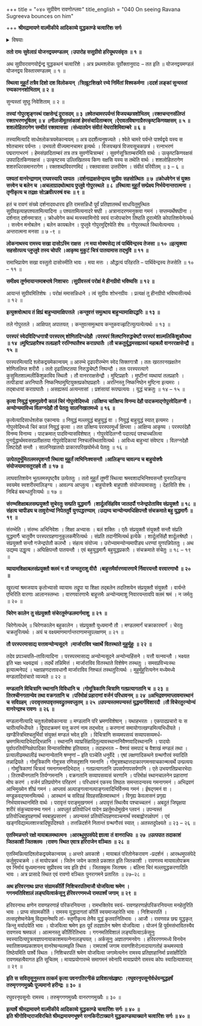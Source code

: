 +++
title = "०४० सुग्रीवेण रावणोत्प्लवः"
title_english = "040 On seeing Ravana Sugreeva bounces on him"

+++
**श्रीमद्रामायणे वाल्मीकीये आदिकाव्ये युद्धकाण्डे चत्वारिंशः सर्गः**


<details><summary>विषयाः</summary>

सुबेला चलस्थित्यालङ्कामवलोकमानेरामे पार्श्वस्थेनसुग्रीवेण लङ्कागोपुरराजोपचारै रामाभिमुखावस्थितरावणावलोकनम् ॥ १ ॥ तथाकोपादुत्प्लवेनरावणनिकटमेत्य तत्किरीट -पातनपूर्वकं तेनसहचिरंनियुद्धकरणम् ॥ २ ॥ तथा श्रान्तेनतेनमायोपक्रमे लाघवात्पुनाराम -पार्श्वगमनम् ॥ ३ ॥

</details>


**ततो रामः सुवेलाग्रं योजनद्वयमण्डलम् ।उपारोह ससुग्रीवो हरियूथपसंवृतः ॥ १ ॥**

अथ सुग्रीवरावणयोर्द्वन्द्व युद्धकथनं चत्वारिंशे । अत्र प्रथमश्लोकः पूर्वोक्तानुवादः – तत इति ॥ योजनद्वयमण्डलं योजनद्वय विस्तारमण्डलम् ॥ १ ॥

**स्थित्वा मुहूर्तं तत्रैव दिशो दश विलोकयन् ।त्रिख़ूटशिखरे रम्ये निर्मितां विश्वकर्मणा ।ददर्श लङ्कां सुन्यस्तां रम्यकाननशोभिताम् ॥ २ ॥**

सुन्यस्तां सुष्ठु निवेशिताम् ॥ २ ॥

**तस्यां गोपुरशृङ्गस्थं राक्षसेन्द्रं दुरासदम् ॥ ३ ॥श्वेतचामरपर्यन्तं विजयच्छत्रशोभितम् ।रक्तचन्दनसंलिप्तं रक्ताभरणभूषितम् ॥ ४ ॥नीलजीमूतसंकाशं हेमसंचादिताम्बरम् ।ऐरावतविषाणाग्रैरुत्कृष्टकिणवक्षसम् ॥ ५ ॥शशलोहितरागेण सम्वीतं रक्तवाससा ।संध्यातपेन संवीतं मेघराशिमिवाम्बरे ॥ ६ ॥**

तस्यामित्यादि सार्धश्लोकत्रयमेकान्वयम् ॥ अत्र ददर्शेत्यनुषज्यते । श्वेते चामरे पर्यन्ते पार्श्वद्वये यस्य स श्वेतचामर पर्यन्तः । उभयतो वीज्यमानचामर इत्यर्थः । विजयच्छत्रं विजयसूचकछत्रं । रत्नाभरणं पद्मरागाभरणं । हेमसंछादिताम्बरं तत्र तत्र सुवर्णचित्राम्बरं । सुवर्णसूत्रिताम्बरमिति वार्थः । उत्कृष्टकिणवक्षसं उपपादितकिणवक्षसं । उत्कृष्टस्य उल्लिखितस्य किणः वक्षसि यस्य स तथेति वार्थः । शशलोहितरागेण शशरुधिरसमानरागेण । रक्तशब्दविवरणमिदं । रक्तवाससा उत्तरीयेण । संवीतं परिवीतम् ॥ ३ – ६ ॥

**पश्यतां वानरेन्द्राणाम् राघवस्यापि पश्यतः ।दर्शनाद्राक्षसेन्द्रस्य सुग्रीवः सहसोत्थितः ॥ ७ ॥क्रोधवेगेन सं युक्तः सत्त्वेन च बलेन च ।अचलाग्रादथोत्थाय पुप्लुवे गोपुरस्थले ॥ ८ ॥स्थित्वा मुहूर्तं सम्प्रेक्ष्य निर्भयेनान्तरात्मना ।तृणीकृत्य च तद्रक्षः सोऽब्रवीत्परुषं वचः ॥ ९ ॥**

हतं च रावणं संख्ये दर्शनादवधारय इति रामसन्निधौ पूर्वं प्रतिज्ञातमर्थं साधयितुमुत्थितः सुग्रीवइत्याहपश्यतामित्यादिना ॥ पश्यतामित्यनादरे षष्ठी । अत्रानादरणमनुक्त्वा गमनं । सप्तम्यर्थेषष्ठीना । दर्शनात् दर्शनमात्रात् । क्रोधवेगेन कथं मत्स्स्वामिनोग्रे स्वयं राजोपचारेण तिष्ठति दुरात्मेति कोपातिशयेनेत्यर्थः । सत्त्वेन मनोबलेन । बलेन कायबलेन । पुप्लुवे गोपुरमुद्दिश्येति शेषः ॥ गोपुरस्थले स्थित्वेत्यन्वयः । अन्तरात्मना मनसा ॥ ७ -९ ॥

**लोकनाथस्य रामस्य सखा दासोऽस्मि राक्षस ।न मया मोक्यसेद्य त्वं पार्थिवेन्द्रस्य तेजसा ॥ १० ॥इत्युक्त्वा सहसोत्पत्य प्लुप्लुवे तस्य चोपरि ।आकृष्य मुकुटं चित्रं पातयामास तद्भुवि ॥ ११ ॥**

रामाभिप्रायेण सखा वस्तुतो दासोस्मीति भावः । मया मत्तः । औद्धत्यं परिहरति – पार्थिवेन्द्रस्य तेजसेति ॥ १० – ११ ॥

**समीक्ष्य तूर्णमायान्तमाबभाषे निशाचरः ।सुग्रीवस्त्वं परोक्षं मे हीनग्रीवो भविष्यसि ॥ १२ ॥**

आयान्तं सुग्रीवमितिशेषः । परोक्षं ममासन्निधाने । त्वं सुग्रीवः शोभनग्रीवः । प्रत्यक्षं तु हीनग्रीवो भविष्यसीत्यर्थः ॥ १२ ॥

**इत्युक्त्वोत्थाय तं क्षिप्रं बाहुभ्यामाक्षिपत्तले ।कन्तुवत्तं समुत्थाय बाहुभ्यामाक्षिपद्धरिः ॥ १३ ॥**

तले गोपुरतले । आक्षिपत् अपातयत् । कन्तुवत्समुत्थाय कन्तुकवज्झटित्युत्पत्येत्यर्थः ॥ १३ ॥

**परस्परं स्वेदविदिग्धगात्रौ परस्परम् शोणितदिग्धदेहौ ।परस्परं श्लिष्टनिरुद्धचेष्टौ परस्परं शाल्मलिकिंशुकौयथा ॥ १४ ॥मुष्टिप्रहारैश्च तलप्रहारै ररत्निघातैश्च कराग्रघातैः ।तौ चक्रतुर्युद्धमसह्यरूपं महाबलौ वानरराक्षसेन्द्रौ ॥ १५ ॥**

परस्परमित्यादि श्लोकद्वयमेकान्वयम् ॥ आरम्भे दृढपरीरम्भेण स्वेद सिक्तगात्रौ । ततः खरतरनखक्षतेन शोणितलिप्त शरीरौ । ततो दृढालिष्टतया निरुद्धचेष्टौ निष्पन्दौ । ततः परस्परत्यागे कुसुमितशाल्मलीकिंशुकाविव स्थितौ । तौ वानरराक्षसेन्द्रौ । मुष्टिप्रहारैः । मुष्टीनां व्यथायां तलप्रहारैः । तत्पीडायां अरनिघातैः निष्कनिष्ठमुष्टियुक्तप्रकोष्ठप्रहारैः । अरत्निस्तु निष्कनिष्ठेन मुष्टिना इत्यमरः । तद्बाधायां कराग्रघातैः । असह्यरूपं अत्यन्तासां । प्रशंसायां रूपप्प्रत्ययः । युद्धं चक्रतुः ॥ १४ – १५ ॥

**कृत्वा नियुद्धं भृशमुग्रवेगौ कालं चिरं गोपुरवेदिमध्ये ।उत्क्षिप्य चात्क्षिप्य विनम्य देहौ पादक्रमाद्गोपुरवेदिलग्नौ ।अन्योन्यमाविध्य विलग्नदेहौ तौ पेततुः सालनिखातमध्ये ॥ १६ ॥**

कृत्वेत्यादिसार्धश्लोक एकान्वयः ॥ नियुद्धं मल्लयुद्धं बाहुयुद्धं वा । नियुद्धं बाहुयुद्धं स्यात् इत्यमरः । गोपुरवेदिमध्ये चिरं कालं नियुद्धं कृत्वा । तत उत्क्षिप्य परस्परमूर्ध्वं क्षिप्त्वा । आक्षिप्य आकृष्य । परस्परंदेहौ विनम्य विनाम्य । पादक्रमात् पादविन्यासविशेषात् । गोपुरवेदिलग्नौ पदात्पदं पश्चाच्चलित्वा पुनर्युद्धार्थमवसरप्रतीक्षतया गोपुरवेदिकायां निश्चलंस्थितावित्यर्थः । आविध्य बाहुभ्यां संवेष्टय । विलग्नदेहौ लिष्टदेहौ सन्तौ । सालनिखातयोः प्राकारपरिखयोर्मध्ये पेततुः ॥ १६ ॥

**उत्पेततुर्भूमितलमस्पृशन्तौ स्थित्वा मुहूर्तं त्वभिनिःश्वसन्तौ ।आलिङ्ग्य चावल्ग्य च बाहुयोक्त्रैः संयोजयामासतुराहवे तौ ॥ १७ ॥**

लाघवातिशयेन भूतलमस्पृष्ट्वैव उत्पेततुः । ततो मुहूर्तं तूष्णीं स्थित्वा श्रमवशादभिनिश्वसन्तौ पुनरालिङ्ग्य स्वयमेव स्वशरीरमालिङ्ग्य । आवल्ग्य आप्लुत्य । बाहुयोक्त्रैः बाहुपाशैः संयोजयामासतुः । देहाविति शेषः । निबिडं बबन्धतुरित्यर्थः ॥ १७ ॥

**संरम्भशिक्षाबलसम्प्रयुक्तौ सुचेरतुः सम्प्रति युद्धमार्गैः ।शार्दूलसिंहविव जातदर्पौ गजेन्द्रपोताविव संप्रयुक्तौ ॥ १८ ॥संहत्य चापीड्य च तावुरोभ्यां निपेततुर्वै युगपद्धरण्याम् ।उद्यम्य चान्योन्यमधिक्षिपन्तौ संचक्रमाते बहु युद्धमार्गैः ॥** **१९** **॥**

संरम्भेति । संरम्भः अभिनिवेशः । शिक्षा अभ्यासः । बलं शक्तिः । एतैः संप्रयुक्तौ संयुक्तौ सन्तौ संप्रति युद्धमार्गैः चातुर्येण परस्परग्रहणानुकूलकमैरित्यर्थः । संप्रति तदानीमित्यर्थ इत्येके । शार्दूलसिंहौ शार्दूलश्रेष्ठौ । संप्रयुक्तौ सन्तौ गजेन्द्रपोतौ कलभौ । संहत्य संयोज्य । उरोभ्यामन्योन्यमापीड्य धरण्यां युगपन्निपेततुः । अथ उद्यम्य उद्धृत्य । अघिक्षिपन्तौ पातयन्तौ । एवं बहुयुद्धमार्गैः बहुयुद्धप्रकारैः । संचक्रमाते संचेतुः ॥ १८ – १९ ॥

**व्यायामशिक्षाबलसंप्रयुक्तौ क्लमं न तौ जग्मतुराशु वीरौ** **।बाहुत्तमैर्वारणवारणाभै र्निवारयन्तौ** **वरवारणाभौ** **॥** **२०** **॥**

खुरल्यां श्रमजयाय कृतोभ्यासो व्यायामः तद्रूपा या शिक्षा तद्बलेन तदतिशयेन संप्रयुक्तौ संयुक्तौ । वार्यन्ते एभिरिति वारणाः आलानस्तम्भाः । वारणवारणाभैः बाहूत्तमैः अन्योन्यमाशु निवारयन्तावपि क्लमं श्रमं । न जर्मतुः ॥ २० ॥

**चिरेण कालेन** **तु संप्रयुक्तौ** **संचेरतुर्मण्डलमार्गमाशु** **॥** **२१** **॥**

चिरेणेत्यर्धम् ॥ चिरेणकालेन बहुकालेन । संप्रयुक्तौ युध्यमानौ तौ । मण्डलमार्गं चक्राकारमार्गं । चेरतुः चक्रतुरित्यर्थः । अयं च वक्ष्यमाणमार्गान्तराणामप्युपलक्षणम् ॥ २१ ॥

**तौ परस्परमासाद्य यत्तावन्योन्यसूदने** **।मार्जाराविव भक्षार्थे** **वितस्थाते मुहुर्मुहुः** **॥** **२२** **॥**

तदेव प्रपञ्चयति–तावित्यादिना । परस्परमासाद्य अन्योन्यसूदने अन्योन्यहिंसने । यत्तौ यत्नवन्तौ । भक्ष्यत इति भक्षः भक्ष्यद्रव्यं । तदर्थे तन्निमित्तं । मार्जाराविव वितस्थाते विशेषेण तस्थतुः । समवप्रविभ्यःस्थः इत्यात्मनेपदं । भक्षग्रहणदत्तावधानौ मार्जाराविव निश्चलं तस्थतुरित्यर्थः । मुहुर्मुहुरित्यनेन मध्येमध्ये मण्डलादिसंचारो व्यज्यते ॥ २२ ॥

**मण्डलानि विचित्राणि स्थानानि विविधानि च** **।गोमूत्रिकाणि चित्राणि गतप्रत्यागतानि च** **॥** **२३** **॥तिरश्चीनगतान्येव तथा वक्रगतानि च** **।परिमोक्षं प्रहाराणां वर्जनं परिधावनम्** **॥** **२४** **॥अभिद्रवणमाप्लावमास्थानं** **च** **सविग्रहम्** **।परावृत्तमपावृत्तमवद्रुतमवप्लुतम्** **॥** **२५** **॥उपन्यस्तमपन्यस्तं युद्धमार्गविशारदौ** **।तौ विचेरतुरन्योन्यं वानरेन्द्रश्च रावणः** **॥** **२६** **॥**

मण्डलानीत्यादि चतुःश्लोक्येकान्वया ॥ मण्डलानि परि भ्रमणविशेषान् । यथाहभरतः । एकपादप्रचारो यः स चारीत्यभिधीयते । द्विपादक्रमणं यत्तु करणं नाम तद्भवेत् ॥ करणानां समायोगात्खण्डमित्यभिधीयते । खण्डैस्त्रिभिश्चतुर्भिर्वा संयुक्तं मण्डलं भवेत् इति । विचित्राणि सव्यमपसव्यं सव्यापसव्यमर्ध- भ्रमणमित्यादिभेदाद्भिन्नानि । स्थानानि व्याघ्रसिंहादितुल्यावस्थानानिवैष्णवादिस्थानानि । पादयोः पूर्वापरतिर्यग्विक्षेपादिका विन्यासविशेषा इतियावत् । तदाहभरतः – वैष्णवं समपादं च वैशाखं मण्डलं तथा । प्रत्यालीढमथालीढं स्थानान्येतानि षण्नृणां – इति पञ्चेति धनुर्वेदे । एषां लक्षणादिकथने ग्रन्थगौरवं स्यादिति तन्नाद्रियते । गोमूत्रिकाणि गोमूत्रस रणिसदृशानि गमनानि । गोमूत्रशब्दात्तदाकारगमनवाचकान्मत्वर्थे उन्प्रत्ययः । गोमूत्रिकाणां चित्रत्वं गमनागमनादिभेदात् । गतप्रत्यागतानि उपसर्पणापसर्पणानि । एते उभयगतिप्रचारभेदाः । तिरश्चीनगतानि तिर्यग्गमनानि । वक्रगतानि सव्यापसव्यसं चरणानि । परिमोक्षं स्थानचालनेन प्रहाराणां मोघ करणं । वर्जनं प्रतिप्रयोगेन परिहरणं । परिधावनं एकस्य तिष्ठतः समन्तादन्यस्य गमनागमनं । अभिद्रवणं आभिमुख्येन शीघ्रं गमनं । आप्लावं अल्पाङ्गत्वानल्पाङ्गत्वादिभिर्विनम्य गमनं । ईषद्गमनं वा । मण्डूकवद्गमनमित्यर्थः । आस्थानं च सविग्रहं विग्रहसहितमास्थानं । विगृह्य केवलासनं प्रगृह्य निर्भयावस्थानमिति वार्थः । परावृत्तं पराङ्मुखगमनं । अपावृत्तं स्थित्वैव पश्चाच्चलनं । अबदुतं जिघृक्षया शरीरं संकुच्यावनम्य गमनं । अवप्लुतं प्रतियोधिनं पादेन प्रहर्तुमधोमुखेन प्लवनं । उपन्यस्तं प्रतियोधिबाहुग्रहणार्थं स्वबाहुप्रसारणं । अपन्यस्तं प्रतियोधिग्रहणवञ्चनार्थं स्वबाह्वोरपक्षेपणं । एवं खङ्गविद्यामलशास्त्रादिषूपदिश्यते । तत्तन्निदर्शने नितान्तं ग्रन्थगौरवं स्यात् । अतस्तदुपेक्ष्यते ॥ २३ – २६ ॥

**एतस्मिन्नन्तरे रक्षो मायाबलमथात्मनः** **।आरब्धुमुपसंपेदे ज्ञात्वा** **तं** **वानराधिपः** **॥** **२७** **॥उत्पपात तदाकाशं जितकाशी जितक्लमः** **।रावणः स्थित एवात्र हरिराजेन वञ्चितः** **॥** **२८** **॥**

एतस्मिन्नित्यादिश्लोकद्वयमेकान्वयम् ॥ अन्तरे अवकाशे । मायाबलं परितोनेकरावण -प्रदर्शनं । आरब्धमुपसंपेदे कर्तुमुपचक्रमे । तं मायोपक्रमं । जितेन जयेन काशते प्रकाशत इति जितकाशी । रावणस्य मायावलोपक्रम एव निर्मायं युध्यमानस्य सुप्रीवस्य जय इति ज्ञेयं । जितक्कुमः जितश्रमः । बलिना चिरं मल्लयुद्धकरणादिति भावः । अत्र प्रासादे स्थित एवं रावणो वञ्चितः पुनरागमने प्रतारितः ॥ २७–२८ ॥

**अथ हरिवरनाथः प्राप्त** **संग्रामकीर्तिं** **निशिचरपतिमाजौ योजयित्वा श्रमेण** **।  
गगनमतिविशालं लङ्घयित्वार्कसूनु** **र्हरिवरगणमध्ये रामपार्श्वं जगाम्** **॥** **२९** **॥**

हरिवरनाथः क्षणेन रावणहरणार्ह परिकरनियन्ता । रामभक्तिरेव स्वयं- रावणहरणार्हपरिकरनियन्ता मनहेतुरिति भावः । प्राप्य संग्रामकीर्ति । रामस्य युद्धादागतां कीर्तिं स्वयमाजहारेति भावः । निशिचरपतिं । तत्सदृशेष्वनेकेषु विद्यमानेष्वपि तां- स्तृणीकृत्य तेनैव युद्धं कृतवानितिभावः । आजौ । रावणवन्न छद्म युद्धकृत् किन्तु मर्यादयेति भावः । योजयित्वा श्रमेण इतः पूर्वं तदज्ञातेन श्रमेण योजयित्वा । योजनं हि पूर्वमसंभावितस्यैव रावणस्य श्रमफलं । आत्मनस्तु कीर्तिरितिभावः । गगनमतिविशालं लङ्घयित्वाऽर्कसूनुः स्वस्यादित्यपुत्रत्वज्ञापनायाकाशमयत्नेनालङ्घयत् । अर्कसूनुः अज्ञातगमनवेगः । हरिवरगणमध्ये विनयेन स्वातिशयमप्रकाशयन् वानरेष्वन्यतमइति स्थितः । रामपार्श्वं जगाम रावणशिरोऽनादायागतोहं कथमस्याग्रे तिष्ठेयमिति पार्श्वे स्थितः । निशिचरपतिं श्रमेण योजयित्वा जगामेत्यनेन रामस्य प्रतिज्ञाहानिर्मा प्रसांक्षीदिति रावणमहत्वैवागत इति सूचितम् । मायाप्रयोगारम्भे समागमनं स्वेनापि मायाप्रयोगे रामस्य कोपः स्यादित्याशयात् ॥ २९ ॥

**इति** **स** **सवितृसूनुस्तत्र तत्कर्म कृत्वा पवनगतिरनीकं प्राविशत्संप्रहृष्टः** **।रघुवरनृपसूनोर्वर्धयन्युद्धहर्षं तरुमृगगणमुख्यैः पूज्यमानो हरीन्द्रः** **॥** **३०** **॥**

रघुवरनृपसूनोः रामस्य । तरुमृगगणमुख्यैः वानरगणमुख्यैः ॥ ३० ॥

**इत्यार्षे** **श्रीमद्रामायणे वाल्मीकीये आदिकाव्ये युद्धकाण्डे** **चत्वारिंशः सर्गः ॥** **४०** **॥  
इति श्रीगोविन्दराजविरचिते श्रीमद्रामायणभूषणे रत्नकिरीटाख्याने युद्धकाण्डव्याख्याने चत्वारिंशः सर्गः ॥ ४० ॥**
